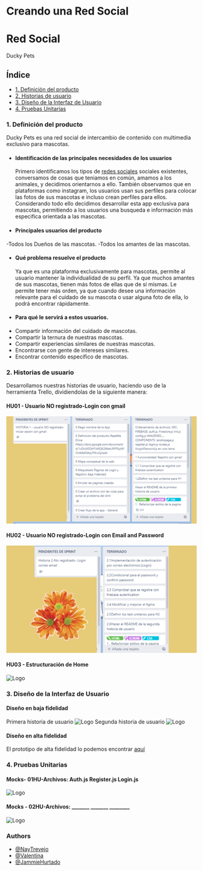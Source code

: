# Creando una Red Social

# Red Social

Ducky Pets
## Índice
* [1. Definición del producto](#1-Definición-del-producto)
* [2. Historias de usuario](#2-Historias-de-usuario)
* [3. Diseño de la Interfaz de Usuario](#3-Diseño-de-la-Interfaz-de-Usuario)
* [4. Pruebas Unitarias](#4-Pruebas-Unitarias)
### 1. Definición del producto
 Ducky Pets es una red social de intercambio de contenido con multimedia exclusivo para mascotas.
* #### Identificación de las principales necesidades de los usuarios
  Primero identificamos los tipos de [redes sociales](https://blog.hootsuite.com/es/8-tipos-de-redes-sociales/) sociales existentes, conversamos de cosas que teniamos en común, amamos a los animales, y decidimos orientarnos a ello. También observamos que en plataformas como instagram, los usuarios usan sus perfiles para colocar las fotos de sus mascotas e incluso crean perfiles para ellos. Considerando todo ello decidimos desarrollar esta app exclusiva para mascotas, permitiendo a los usuarios una busqueda e información más especifica orientada a las mascotas.
* #### Principales usuarios del producto
 -Todos los Dueños de las mascotas.
 -Todos los amantes de las mascotas.
* #### Qué problema resuelve el producto
  Ya que es una plataforma exclusivamente para mascotas, permite al usuario mantener la individualidad de su perfil.
  Ya que muchos amantes de sus mascotas, tienen más fotos de ellas que de sí mismas. Le permite tener más orden, ya que cuando desee una información relevante para el cuidado de su mascota o usar alguna foto de ella, lo podrá encontrar rápidamente.

* #### Para qué le servirá a estos usuarios.
- Compartir información del cuidado de mascotas.
 - Compartir la ternura de nuestras mascotas.
 - Compartir experiencias similares de nuestras mascotas.
 - Encontrarse con gente de intereses similares.
 - Encontrar contenido específico de mascotas.
### 2. Historias de usuario
Desarrollamos nuestras historias de usuario, haciendo uso de la herramienta Trello, dividiendolas de la siguiente manera:
#### HU01 - Usuario NO registrado-Login con gmail
![Historia ed usuario 01](./src/imagenes/hu01.png)
#### HU02 - Usuario NO registrado-Login con Email and Password
![Historia de usuario 02](./src/imagenes/hu02.png)
#### HU03 - Estructuración de Home
![Logo](https://dev-to-uploads.s3.amazonaws.com/uploads/articles/th5xamgrr6se0x5ro4g6.png)

### 3. Diseño de la Interfaz de Usuario
#### Diseño en baja fidelidad
Primera historia de usuario
![Logo](https://dev-to-uploads.s3.amazonaws.com/uploads/articles/th5xamgrr6se0x5ro4g6.png)
Segunda historia de usuario
![Logo](https://dev-to-uploads.s3.amazonaws.com/uploads/articles/th5xamgrr6se0x5ro4g6.png)
#### Diseño en alta fidelidad
El prototipo de alta fidelidad lo podemos encontrar [aquí](https://dev-to-uploads.s3.amazonaws.com/uploads/articles/th5xamgrr6se0x5ro4g6.png)

### 4. Pruebas Unitarias

#### Mocks- 01HU-Archivos: Auth.js Register.js Login.js
![Logo](https://dev-to-uploads.s3.amazonaws.com/uploads/articles/th5xamgrr6se0x5ro4g6.png)
#### Mocks - 02HU-Archivos: _______ _______ ________
![Logo](https://dev-to-uploads.s3.amazonaws.com/uploads/articles/th5xamgrr6se0x5ro4g6.png)

### Authors

- [@NayTrevejo](https://github.com/Sharksumi/LIM017-social-network.git)
- [@Valentina](https://github.com/minifemtovalen/LIM017-social-network.git)
- [@JammieHurtado](https://github.com/Emmigumi/LIM017-social-network.git)



